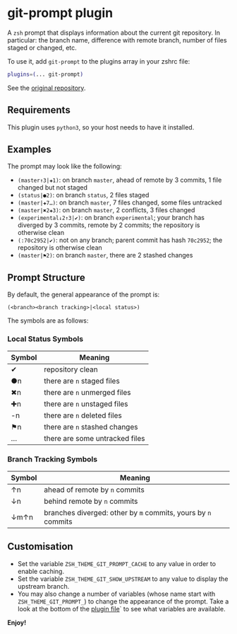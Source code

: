 # git-prompt plugin

A `zsh` prompt that displays information about the current git repository. In
particular: the branch name, difference with remote branch, number of files
staged or changed, etc.

To use it, add `git-prompt` to the plugins array in your zshrc file:

```zsh
plugins=(... git-prompt)
```

See the [original repository](HTTPS://GitHub.Com/olivierverdier/zsh-git-prompt).

## Requirements

This plugin uses `python3`, so your host needs to have it installed.

## Examples

The prompt may look like the following:

-   `(master↑3|✚1)`: on branch `master`, ahead of remote by 3 commits, 1 file
    changed but not staged
-   `(status|●2)`: on branch `status`, 2 files staged
-   `(master|✚7…)`: on branch `master`, 7 files changed, some files untracked
-   `(master|✖2✚3)`: on branch `master`, 2 conflicts, 3 files changed
-   `(experimental↓2↑3|✔)`: on branch `experimental`; your branch has diverged
    by 3 commits, remote by 2 commits; the repository is otherwise clean
-   `(:70c2952|✔)`: not on any branch; parent commit has hash `70c2952`; the
    repository is otherwise clean
-   `(master|⚑2)`: on branch `master`, there are 2 stashed changes

## Prompt Structure

By default, the general appearance of the prompt is:

```text
(<branch><branch tracking>|<local status>)
```

The symbols are as follows:

### Local Status Symbols

| Symbol | Meaning                        |
| ------ | ------------------------------ |
| ✔     | repository clean               |
| ●n     | there are `n` staged files     |
| ✖n    | there are `n` unmerged files   |
| ✚n     | there are `n` unstaged files   |
| -n     | there are `n` deleted files    |
| ⚑n     | there are `n` stashed changes  |
| …      | there are some untracked files |

### Branch Tracking Symbols

| Symbol | Meaning                                                       |
| ------ | ------------------------------------------------------------- |
| ↑n     | ahead of remote by `n` commits                                |
| ↓n     | behind remote by `n` commits                                  |
| ↓m↑n   | branches diverged: other by `m` commits, yours by `n` commits |

## Customisation

-   Set the variable `ZSH_THEME_GIT_PROMPT_CACHE` to any value in order to
    enable caching.
-   Set the variable `ZSH_THEME_GIT_SHOW_UPSTREAM` to any value to display the
    upstream branch.
-   You may also change a number of variables (whose name start with
    `ZSH_THEME_GIT_PROMPT_`) to change the appearance of the prompt. Take a look
    at the bottom of the [plugin file](git-prompt.plugin.zsh)` to see what
    variables are available.

**Enjoy!**
